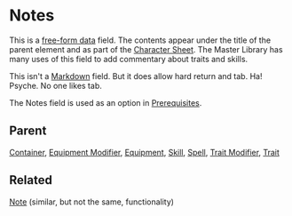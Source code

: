 # Notes
This is a [free-form data](./free-form%20data.md "free-form data") field. The contents appear under the title of the parent element and as part of the [Character Sheet](./Character%20Sheet.md "Character Sheet"). The Master Library has many uses of this field to add commentary about traits and skills.

This isn't a [Markdown](./Markdown.md "Markdown") field. But it does allow hard return and tab. Ha! Psyche. No one likes tab.

The Notes field is used as an option in [Prerequisites](./Prerequisites.md "Prerequisites").

## Parent
[Container](./Container.md "Container"), [Equipment Modifier](./Equipment%20Modifier.md "Equipment Modifier"), [Equipment](./Equipment.md "Equipment"), [Skill](./Skill.md "Skill"), [Spell](./Spell.md "Spell"), [Trait Modifier](./Trait%20Modifier.md "Trait Modifier"), [Trait](./Trait.md "Trait Modifier")

## Related
[Note](./Note.md "Note") (similar, but not the same, functionality)

